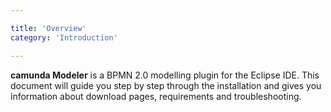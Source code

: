 ```yaml
---

title: 'Overview'
category: 'Introduction'

---
```


__camunda Modeler__ is a BPMN 2.0 modelling plugin for the Eclipse IDE. This document will guide you step by step through the installation and gives you information about download pages, requirements and troubleshooting. 
